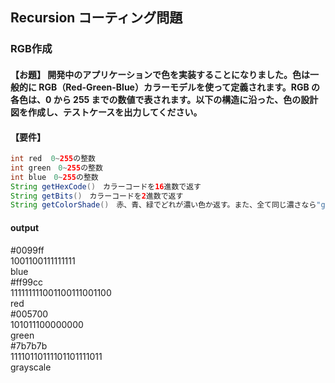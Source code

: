 ## Recursion コーティング問題
### RGB作成
#### 【お題】 開発中のアプリケーションで色を実装することになりました。色は一般的に RGB（Red-Green-Blue）カラーモデルを使って定義されます。RGB の各色は、0 から 255 までの数値で表されます。以下の構造に沿った、色の設計図を作成し、テストケースを出力してください。

#### 【要件】 
```java
int red  0~255の整数
int green　0~255の整数
int blue　0~255の整数
String getHexCode()　カラーコードを16進数で返す
String getBits()　カラーコードを2進数で返す
String getColorShade()　赤、青、緑でどれが濃い色か返す。また、全て同じ濃さなら"grayscale"を返す
```

#### output
#0099ff\
1001100111111111\
blue\
#ff99cc\
111111111001100111001100\
red\
#005700\
101011100000000\
green\
#7b7b7b\
11110110111101101111011\
grayscale
